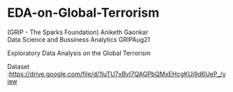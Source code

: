 # EDA-on-Global-Terrorism
(GRIP - The Sparks Foundation)
Aniketh Gaonkar  
Data Science and Bussiness Analytics
GRIPAug21  


Exploratory Data Analysis  on the Global Terrorism

Dataset :https://drive.google.com/file/d/1luTU7xBvI7QAGPbQMxEHcgKUi9d6UeP_/view

